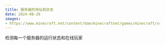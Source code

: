 ```yaml
---
title: 服务器的地址和状态
date: 2024-08-26
images:
- https://www.minecraft.net/content/dam/minecraftnet/games/minecraft/screenshots/joinserver-java0.jpg
---
```


检测每一个服务器的运行状态和在线玩家
